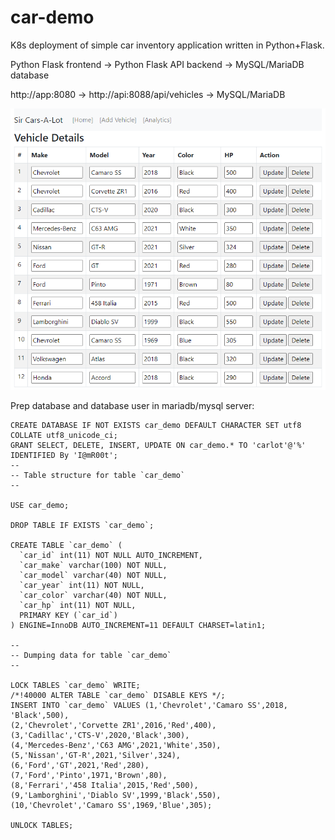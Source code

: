 # car-demo

K8s deployment of simple car inventory application written in Python+Flask.

Python Flask frontend -> Python Flask API backend -> MySQL/MariaDB database

http://app:8080 -> http://api:8088/api/vehicles -> MySQL/MariaDB

![sircarsalot](https://github.com/fullaware/car-demo/blob/main/sircarsalot.png)


Prep database and database user in mariadb/mysql server:

```
CREATE DATABASE IF NOT EXISTS car_demo DEFAULT CHARACTER SET utf8 COLLATE utf8_unicode_ci;
GRANT SELECT, DELETE, INSERT, UPDATE ON car_demo.* TO 'carlot'@'%' IDENTIFIED By 'I@mR00t';
--
-- Table structure for table `car_demo`
--

USE car_demo;

DROP TABLE IF EXISTS `car_demo`;

CREATE TABLE `car_demo` (
  `car_id` int(11) NOT NULL AUTO_INCREMENT,
  `car_make` varchar(100) NOT NULL,
  `car_model` varchar(40) NOT NULL,
  `car_year` int(11) NOT NULL,
  `car_color` varchar(40) NOT NULL,
  `car_hp` int(11) NOT NULL,
  PRIMARY KEY (`car_id`)
) ENGINE=InnoDB AUTO_INCREMENT=11 DEFAULT CHARSET=latin1;

--
-- Dumping data for table `car_demo`
--

LOCK TABLES `car_demo` WRITE;
/*!40000 ALTER TABLE `car_demo` DISABLE KEYS */;
INSERT INTO `car_demo` VALUES (1,'Chevrolet','Camaro SS',2018, 'Black',500),
(2,'Chevrolet','Corvette ZR1',2016,'Red',400),
(3,'Cadillac','CTS-V',2020,'Black',300),
(4,'Mercedes-Benz','C63 AMG',2021,'White',350),
(5,'Nissan','GT-R',2021,'Silver',324),
(6,'Ford','GT',2021,'Red',280),
(7,'Ford','Pinto',1971,'Brown',80),
(8,'Ferrari','458 Italia',2015,'Red',500),
(9,'Lamborghini','Diablo SV',1999,'Black',550),
(10,'Chevrolet','Camaro SS',1969,'Blue',305);

UNLOCK TABLES;
```

